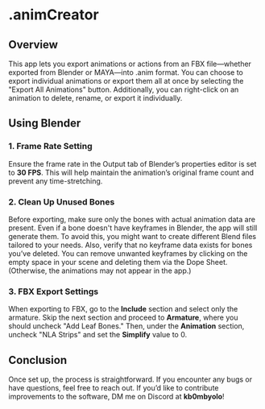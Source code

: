 # .animCreator

## Overview
This app lets you export animations or actions from an FBX file—whether exported from Blender or MAYA—into .anim format. You can choose to export individual animations or export them all at once by selecting the "Export All Animations" button. Additionally, you can right-click on an animation to delete, rename, or export it individually.

## Using Blender

### 1. Frame Rate Setting
Ensure the frame rate in the Output tab of Blender’s properties editor is set to **30 FPS**. This will help maintain the animation’s original frame count and prevent any time-stretching.

### 2. Clean Up Unused Bones
Before exporting, make sure only the bones with actual animation data are present. Even if a bone doesn't have keyframes in Blender, the app will still generate them. To avoid this, you might want to create different Blend files tailored to your needs. Also, verify that no keyframe data exists for bones you’ve deleted. You can remove unwanted keyframes by clicking on the empty space in your scene and deleting them via the Dope Sheet. (Otherwise, the animations may not appear in the app.)

### 3. FBX Export Settings
When exporting to FBX, go to the **Include** section and select only the armature. Skip the next section and proceed to **Armature**, where you should uncheck "Add Leaf Bones." Then, under the **Animation** section, uncheck "NLA Strips" and set the **Simplify** value to 0.

## Conclusion
Once set up, the process is straightforward. If you encounter any bugs or have questions, feel free to reach out. If you’d like to contribute improvements to the software, DM me on Discord at **kb0mbyolo**!
